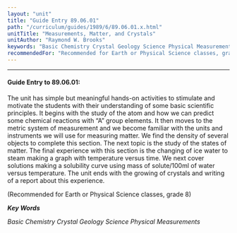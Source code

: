 ```yaml
---
layout: "unit"
title: "Guide Entry 89.06.01"
path: "/curriculum/guides/1989/6/89.06.01.x.html"
unitTitle: "Measurements, Matter, and Crystals"
unitAuthor: "Raymond W. Brooks"
keywords: "Basic Chemistry Crystal Geology Science Physical Measurements"
recommendedFor: "Recommended for Earth or Physical Science classes, grade 8"
---
```

<body>
<hr/>
<h4>
Guide Entry to 89.06.01:
</h4>
The unit has simple but meaningful hands-on activities to stimulate and motivate the students with their understanding of some basic scientific principles. It begins with the study of the atom and how we can predict some chemical reactions with “A” group elements. It then moves to the metric system of measurement and we become familiar with the units and instruments we will use for measuring matter. We find the density of several objects to complete this section. The next topic is the study of the states of matter. The final experience with this section is the changing of ice water to steam making a graph with temperature versus time. We next cover solutions making a solubility curve using mass of solute/100ml of water versus temperature. The unit ends with the growing of crystals and writing of a report about this experience.
<p>
(Recommended for Earth or Physical Science classes, grade 8)
</p>
<p>
<b>
<i>
Key Words
</i>
</b>
<br/>
</p>
<p>
<i>
Basic Chemistry Crystal Geology Science Physical Measurements
</i>
</p>
</body>